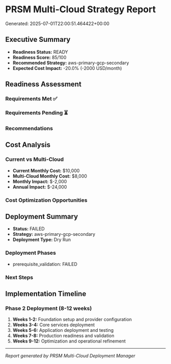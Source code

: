 # PRSM Multi-Cloud Strategy Report
Generated: 2025-07-01T22:00:51.464422+00:00

## Executive Summary
- **Readiness Status:** READY
- **Readiness Score:** 85/100
- **Recommended Strategy:** aws-primary-gcp-secondary
- **Expected Cost Impact:** -20.0% (-2000 USD/month)

## Readiness Assessment

### Requirements Met ✅


### Requirements Pending ⏳


### Recommendations


## Cost Analysis

### Current vs Multi-Cloud
- **Current Monthly Cost:** $10,000
- **Multi-Cloud Monthly Cost:** $8,000
- **Monthly Impact:** $-2,000
- **Annual Impact:** $-24,000

### Cost Optimization Opportunities



## Deployment Summary
- **Status:** FAILED
- **Strategy:** aws-primary-gcp-secondary
- **Deployment Type:** Dry Run

### Deployment Phases
- prerequisite_validation: FAILED

### Next Steps



## Implementation Timeline

### Phase 2 Deployment (8-12 weeks)
1. **Weeks 1-2:** Foundation setup and provider configuration
2. **Weeks 3-4:** Core services deployment
3. **Weeks 5-6:** Application deployment and testing
4. **Weeks 7-8:** Production readiness and validation
5. **Weeks 9-12:** Optimization and operational refinement

---
*Report generated by PRSM Multi-Cloud Deployment Manager*
